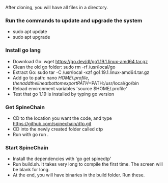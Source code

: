 After cloning, you will have all files in a directory.

### Run the commands to update and upgrade the system
- sudo apt update
- sudo apt upgrade

### Install go lang
- Download Go: wget https://go.dev/dl/go1.19.1.linux-amd64.tar.gz
- Clean the old go folder: sudo rm -rf /usr/local/go
- Extract Go: sudo tar -C /usr/local -xzf go1.19.1.linux-amd64.tar.gz
- Add go to path: nano $HOME/.profile, then add the line at bottom export PATH=$PATH:/usr/local/go/bin
- Reload environment variables 'source $HOME/.profile'
- Test that go 1.19 is installed by typing go version

### Get SpineChain
- CD to the location you want the code, and type https://github.com/spinechain/dtp.git
- CD into the newly created folder called dtp
- Run with go run .


### Start SpineChain
- Install the dependencies with 'go get spinedtp'
- Run build.sh. It takes very long to compile the first time. The screen will be blank for long.
- At the end, you will have binaries in the build folder. Run these.
